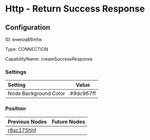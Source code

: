 # Http - Return Success Response
## Configuration
ID:  wweoq86mfw

Type: CONNECTION 

CapabilityName: createSuccessResponse

### Settings
| Setting | Value  |
| :------------------------ | ---------------------------------------- |
| Node Background Color | #9dc967ff | 

 




### Position
| Previous Nodes | Future Nodes |
| :------------- | ------------ |
| [r8sc175hhf](./r8sc175hhf.md) |  |